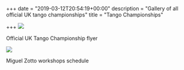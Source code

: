 +++
date = "2019-03-12T20:54:19+00:00"
description = "Gallery of all official UK tango championships"
title = "Tango Championships"

+++
![](image/upload/v1552422942/image/upload/Fest:Champ2019.jpg)

Official UK Tango Championship flyer

![](image/upload/v1552423113/image/upload/zotto%20pic.jpg)

Miguel Zotto workshops schedule